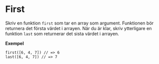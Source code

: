 # First

Skriv en funktion `first` som tar en array som argument. Funktionen bör returnera det första värdet i arrayen. När du är klar, skriv ytterligare en funktion `last` som returnerar det sista värdet i arrayen.

**Exempel**
```
first([6, 4, 7]) // => 6
last([6, 4, 7]) // => 7
```
